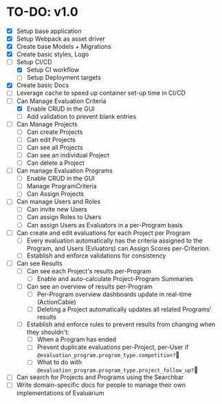 # TO-DO: v1.0

- [x] Setup base application
- [x] Setup Webpack as asset driver
- [x] Create base Models + Migrations
- [x] Create basic styles, Logo
- [ ] Setup CI/CD
  - [x] Setup CI workflow
  - [ ] Setup Deployment targets
- [x] Create basic Docs
- [ ] Leverage cache to speed up container set-up time in CI/CD
- [ ] Can Manage Evaluation Criteria
  - [x] Enable CRUD in the GUI
  - [ ] Add validation to prevent blank entries
- [ ] Can Manage Projects
  - [ ] Can create Projects
  - [ ] Can edit Projects
  - [ ] Can see all Projects
  - [ ] Can see an individual Project
  - [ ] Can delete a Project
- [ ] Can manage Evaluation Programs
  - [ ] Enable CRUD in the GUI
  - [ ] Manage ProgramCriteria
  - [ ] Can Assign Projects
- [ ] Can manage Users and Roles
  - [ ] Can invite new Users
  - [ ] Can assign Roles to Users
  - [ ] Can assign Users as Evaluators in a per-Program basis
- [ ] Can create and edit evaluations for each Project per Program
  - [ ] Every evaluation automatically has the criteria assigned to the Program, and Users (Evluators) can Assign Scores per-Criterion.
  - [ ] Establish and enforce validations for consistency
- [ ] Can see Results
  - [ ] Can see each Project's results per-Program
    - [ ] Enable and auto-calculate Project-Program Summaries
  - [ ] Can see an overview of results per-Program
    - [ ] Per-Program overview dashboards update in real-time (ActionCable)
    - [ ] Deleting a Project automatically updates all related Programs' results
  - [ ] Establish and enforce rules to prevent results from changing when they shouldn't:
    - [ ] When a Program has ended
    - [ ] Prevent duplicate evaluations per-Project, per-User if `@evaluation_program.program_type.competition?`
    - [ ] What to do with `@evaluation_program.program_type.project_follow_up?`
- [ ] Can search for Projects and Programs using the Searchbar
- [ ] Write domain-specific docs for people to manage their own implementations of Evaluarium